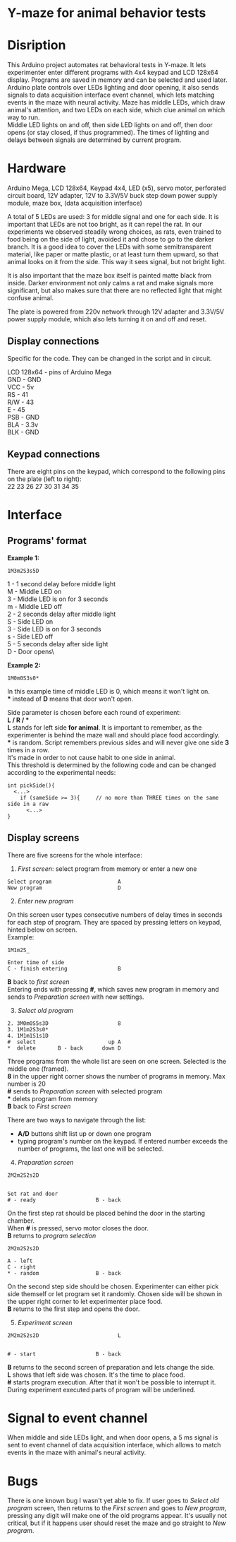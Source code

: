 # Y-maze for animal behavior tests

# Disription

This Arduino project automates rat behavioral tests in Y-maze. It lets experimenter enter different programs 
with 4x4 keypad and LCD 128x64 display. Programs are saved in memory and can be selected and used later.\
Arduino plate controls over LEDs lighting and door opening, it also sends signals to data acquisition interface 
event channel, which lets matching events in the maze with neural activity. Maze has middle LEDs, which draw animal's 
attention, and two LEDs on each side, which clue animal on which way to run.\
Middle LED lights on and off, then side LED lights on and off, then door opens (or stay closed, if thus 
programmed). The times of lighting and delays between signals are determined by current program.

# Hardware

Arduino Mega, LCD 128x64, Keypad 4x4, LED (x5), servo motor, perforated circuit board, 
12V adapter, 12V to 3.3V/5V buck step down power supply module, maze box, (data acquisition interface)

A total of 5 LEDs are used: 3 for middle signal and one for each side. It is important that LEDs are not
too bright, as it can repel the rat. In our experiments we observed steadily wrong choices, as rats, 
even trained to food being on the side of light, avoided it and chose to go to the darker branch. 
It is a good idea to cover the LEDs with some semitransparent material, like paper or matte plastic, 
or at least turn them upward, so that animal looks on it from the side. This way it sees signal, 
but not bright light.

It is also important that the maze box itself is painted matte black from inside. Darker environment 
not only calms a rat and make signals more significant, but also makes sure that there are no reflected 
light that might confuse animal. 

The plate is powered from 220v network through 12V adapter and 3.3V/5V power supply module, which also 
lets turning it on and off and reset. 
## Display connections

Specific for the code. They can be changed in the script and in circuit.

 LCD 128x64  -  pins of Arduino Mega\
 GND - GND\
 VCC - 5v\
 RS - 41\
 R/W - 43\
 E   - 45\
 PSB - GND\
 BLA - 3.3v\
 BLK - GND
 
 ## Keypad connections

There are eight pins on the keypad, which correspond to the following pins on the plate (left to right):\
22 23 26 27 30 31 34 35

# Interface

## Programs' format

__Example 1:__
```
1M3m2S3s5D
```
1 - 1 second delay before middle light\
M - Middle LED on\
3 - Middle LED is on for 3 seconds\
m - Middle LED off\
2 - 2 seconds delay after middle light\
S - Side LED on\
3 - Side LED is on for 3 seconds\
s - Side LED off\
5 - 5 seconds delay after side light\
D - Door opens\

__Example 2:__
```
1M0m0S3s0*
```
In this example time of middle LED is 0, which means it won't light on.\
__*__ instead of __D__ means that door won't open.

Side parameter is chosen before each round of experiment:\
__L / R / *__\
__L__ stands for left side __for animal__. It is important to remember, as the experimenter is behind
the maze wall and should place food accordingly.\
__*__ is random. Script remembers previous sides and will never give one side __3__ times in a row.\
It's made in order to not cause habit to one side in animal. \
This threshold is determined by the following code and can be changed according to the experimental needs:
```
int pickSide(){
  <...>
    if (sameSide >= 3){     // no more than THREE times on the same side in a raw
      <...>
}
```

## Display screens

There are five screens for the whole interface:

1. _First screen_: select program from memory or enter a new one

```
Select program                     A
New program                        D
```

2. _Enter new program_

On this screen user types consecutive numbers of delay times in seconds for each step of program. 
They are spaced by pressing letters on keypad, hinted below on screen. \
Example:
```
1M1m2S_

Enter time of side
C - finish entering                B
```
__B__ back to _first screen_\
Entering ends with pressing __#__, which saves new program in memory and sends to _Preparation screen_
with new settings.

3. _Select old program_

```
2. 3M0m0S5s3D                      8
3. 1M1m2S3s0*
4. 1M1m1S1s1D
#  select                       up A
*  delete     	B - back      down D
```
Three programs from the whole list are seen on one screen. Selected is the middle one (framed).\
__8__ in the upper right corner shows the number of programs in memory. Max number is 20\
__#__ sends to _Preparation screen_ with selected program\
__\*__ delets program from memory\
__B__ back to _First screen_ 

There are two ways to navigate through the list:
- __A/D__ buttons shift list up or down one program
- typing program's number on the keypad. If entered number exceeds the number of programs, the last 
one will be selected.

4. _Preparation screen_

```
2M2m2S2s2D


Set rat and door
# - ready                   B - back
```

On the first step rat should be placed behind the door in the starting chamber.\
When __#__ is pressed, servo motor closes the door.\
__B__ returns to _program selection_

```
2M2m2S2s2D

A - left
C - right
* - random                  B - back
```

On the second step side should be chosen. Experimenter can either pick side themself or let program
set it randomly. Chosen side will be shown in the upper right corner to let experimenter place food.\
__B__ returns to the first step and opens the door.

5. _Experiment screen_
                      
```
2M2m2S2s2D                         L


# - start                   B - back
```

__B__ returns to the second screen of preparation and lets change the side.\
__L__ shows that left side was chosen. It's the time to place food. \
__#__ starts program execution. After that it won't be possible to interrupt it.\
During experiment executed parts of program will be underlined.

# Signal to event channel

When middle and side LEDs light, and when door opens, a 5 ms signal is sent to event channel of data acquisition interface, 
which allows to match events in the maze with animal's neural activity. 

# Bugs

There is one known bug I wasn't yet able to fix. If user goes to _Select old program_ screen, then 
returns to the _First screen_ and goes to _New program_, pressing any digit will make one of the old
programs appear. It's usually not critical, but if it happens user should reset the maze and go straight
to _New program_.
